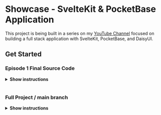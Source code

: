 # Showcase - SvelteKit & PocketBase Application

This project is being built in a series on my [YouTube Channel](https://youtube.com/@huntabyte) focused on building a full stack application with SvelteKit, PocketBase, and DaisyUI. 

## Get Started

### Episode 1 Final Source Code
<details><summary><b>Show instructions</b></summary>

1. Clone this branch:

    ```sh
    $ git clone --single-branch --branch episode-1 https://github.com/huntabyte/showcase.git
    ```

2. Start PocketBase Server

    ```sh
    cd apps/backend
    
    ./pocketbase serve 
    ```

3. Install Dependencies

    ```sh
    cd apps/web
    
    npm i
    ```

4. Start Dev Server

    ```sh
     cd apps/web
     
     npm run dev
    ```

</details>
<br>

### Full Project / main branch
<details><summary><b>Show instructions</b></summary>

1. Clone the repository:

    ```sh
    git clone https://github.com/huntabyte/showcase.git
    ```

2. Start PocketBase Server

    ```sh
    cd apps/backend
    
    ./pocketbase serve 
    ```

3. Install Dependencies

    ```sh
    cd apps/web
    
    npm i
    ```

4. Start Dev Server

    ```sh
     cd apps/web
     
     npm run dev
    ```

</details>
